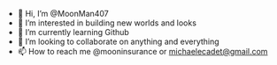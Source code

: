 - 👋 Hi, I’m @MoonMan407
- 👀 I’m interested in building new worlds and looks 
- 🌱 I’m currently learning Github
- 💞️ I’m looking to collaborate on anything and everything
- 📫 How to reach me @mooninsurance or michaelecadet@gmail.com

